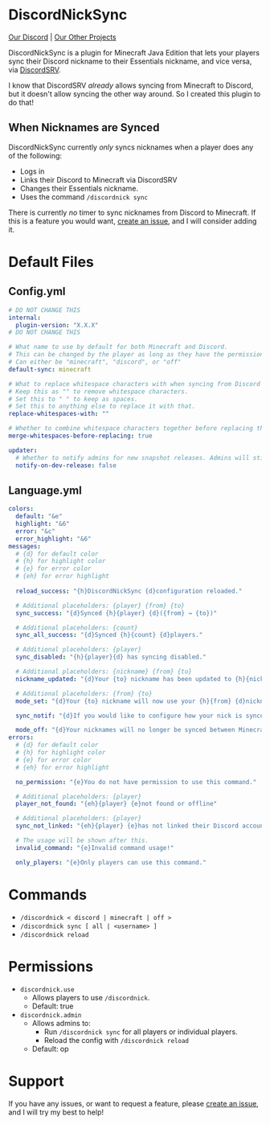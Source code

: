 # DiscordNickSync
[Our Discord](https://discord.gg/cCCEk7BX4W) | [Our Other Projects](https://github.com/Erallie)

DiscordNickSync is a plugin for Minecraft Java Edition that lets your players sync their Discord nickname to their Essentials nickname, and vice versa, via [DiscordSRV](https://modrinth.com/plugin/discordsrv).

I know that DiscordSRV *already* allows syncing from Minecraft to Discord, but it doesn't allow syncing the other way around. So I created this plugin to do that!

## When Nicknames are Synced
DiscordNickSync currently *only* syncs nicknames when a player does any of the following:
- Logs in
- Links their Discord to Minecraft via DiscordSRV
- Changes their Essentials nickname.
- Uses the command `/discordnick sync`

There is currently *no* timer to sync nicknames from Discord to Minecraft. If this is a feature you would want, [create an issue](https://github.com/Erallie/discord-nick-sync/issues), and I will consider adding it.

# Default Files
## Config.yml
```yml
# DO NOT CHANGE THIS
internal:
  plugin-version: "X.X.X"
# DO NOT CHANGE THIS

# What name to use by default for both Minecraft and Discord.
# This can be changed by the player as long as they have the permission discordnick.use
# Can either be "minecraft", "discord", or "off"
default-sync: minecraft

# What to replace whitespace characters with when syncing from Discord to Minecraft.
# Keep this as "" to remove whitespace characters.
# Set this to " " to keep as spaces.
# Set this to anything else to replace it with that.
replace-whitespaces-with: ""

# Whether to combine whitespace characters together before replacing them with the value above.
merge-whitespaces-before-replacing: true

updater:
  # Whether to notify admins for new snapshot releases. Admins will still be notified on stable releases.
  notify-on-dev-release: false
```

## Language.yml
```yml
colors:
  default: "&e"
  highlight: "&6"
  error: "&c"
  error_highlight: "&6"
messages:
  # {d} for default color
  # {h} for highlight color
  # {e} for error color
  # {eh} for error highlight
  
  reload_success: "{h}DiscordNickSync {d}configuration reloaded."

  # Additional placeholders: {player} {from} {to}
  sync_success: "{d}Synced {h}{player} {d}({from} → {to})"

  # Additional placeholders: {count}
  sync_all_success: "{d}Synced {h}{count} {d}players."

  # Additional placeholders: {player}
  sync_disabled: "{h}{player}{d} has syncing disabled."

  # Additional placeholders: {nickname} {from} {to}
  nickname_updated: "{d}Your {to} nickname has been updated to {h}{nickname}{d}."

  # Additional placeholders: {from} {to}
  mode_set: "{d}Your {to} nickname will now use your {h}{from} {d}nickname"

  sync_notif: "{d}If you would like to configure how your nick is synced, type {h}/discordnick"

  mode_off: "{d}Your nicknames will no longer be synced between Minecraft and Discord."
errors:
  # {d} for default color
  # {h} for highlight color
  # {e} for error color
  # {eh} for error highlight

  no_permission: "{e}You do not have permission to use this command."

  # Additional placeholders: {player}
  player_not_found: "{eh}{player} {e}not found or offline"

  # Additional placeholders: {player}
  sync_not_linked: "{eh}{player} {e}has not linked their Discord account."

  # The usage will be shown after this.
  invalid_command: "{e}Invalid command usage!"

  only_players: "{e}Only players can use this command."
```
# Commands
- `/discordnick < discord | minecraft | off >`
- `/discordnick sync [ all | <username> ]`
- `/discordnick reload`

# Permissions
- `discordnick.use`
    - Allows players to use `/discordnick`.
    - Default: true
- `discordnick.admin`
    - Allows admins to:
        - Run `/discordnick sync` for all players or individual players.
        - Reload the config with `/discordnick reload`
    - Default: op
# Support
If you have any issues, or want to request a feature, please [create an issue](https://github.com/Erallie/discord-nick-sync/issues), and I will try my best to help!